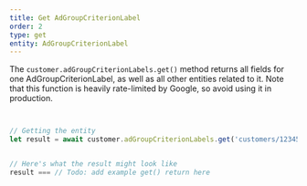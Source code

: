 ```yaml
---
title: Get AdGroupCriterionLabel
order: 2
type: get
entity: AdGroupCriterionLabel
---
```


The `customer.adGroupCriterionLabels.get()` method returns all fields for one AdGroupCriterionLabel, as well as all other entities related to it. Note that this function is heavily rate-limited by Google, so avoid using it in production.

```javascript


// Getting the entity
let result = await customer.adGroupCriterionLabels.get('customers/1234567890/adGroupCriterionLabels/123123123')


// Here's what the result might look like
result === // Todo: add example get() return here

```
